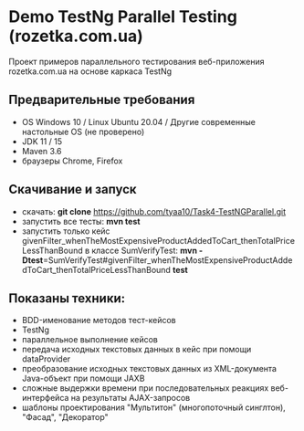 # Demo TestNg Parallel Testing (rozetka.com.ua)
Проект примеров параллельного тестирования веб-приложения rozetka.com.ua на основе каркаса TestNg
## Предварительные требования
- OS Windows 10 / Linux Ubuntu 20.04 / Другие современные настольные OS (не проверено)
- JDK 11 / 15
- Maven 3.6
- браузеры Chrome, Firefox
## Скачивание и запуск
- скачать:
**git clone** https://github.com/tyaa10/Task4-TestNGParallel.git
- запустить все тесты: **mvn test**
- запустить только кейс givenFilter_whenTheMostExpensiveProductAddedToCart_thenTotalPriceLessThanBound в классе SumVerifyTest:
**mvn -Dtest**=SumVerifyTest#givenFilter_whenTheMostExpensiveProductAddedToCart_thenTotalPriceLessThanBound **test**
## Показаны техники:
- BDD-именование методов тест-кейсов
- TestNg
- параллельное выполнение кейсов
- передача исходных текстовых данных в кейс при помощи dataProvider
- преобразование исходных текстовых данных из XML-документа Java-объект при помощи JAXB
- сложные выдержки времени при последовательных реакциях веб-интерфейса на результаты AJAX-запросов
- шаблоны проектирования "Мультитон" (многопоточный синглтон), "Фасад", "Декоратор"